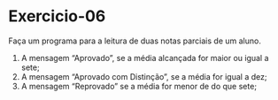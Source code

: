 # Exercicio-06
Faça um programa para a leitura de duas notas parciais de um aluno.  

1.	A mensagem “Aprovado”, se a média alcançada for maior ou igual a sete;
2.	A mensagem “Aprovado com Distinção”, se a média for igual a dez;
3.	A mensagem “Reprovado” se a média for menor de do que sete;
